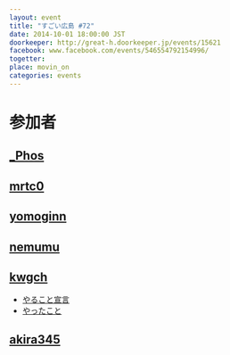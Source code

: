 ```yaml
---
layout: event
title: "すごい広島 #72"
date: 2014-10-01 18:00:00 JST
doorkeeper: http://great-h.doorkeeper.jp/events/15621
facebook: www.facebook.com/events/546554792154996/
togetter:
place: movin_on
categories: events
---
```


# 参加者


## [_Phos](http://twitter.com/_Phos)


## [mrtc0](http://twitter.com/mrtc0)


## [yomoginn](https://github.com/yomoginn)


## [nemumu](https://github.com/nemumu)


## [kwgch](https://github.com/kwgch)

* [やること宣言](https://github.com/great-h/great-h.github.io/issues/1265)
* [やったこと](http://kwgch.github.io/blog/2014/10/01/great-h/)


## [akira345](https://github.com/akira345)
